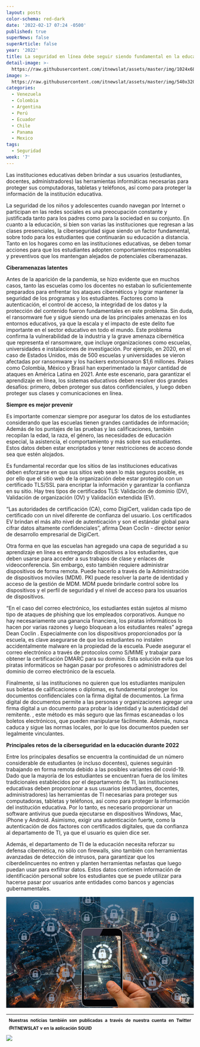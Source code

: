```yaml
---
layout: posts
color-schema: red-dark
date: '2022-02-17 07:24 -0500'
published: true
superNews: false
superArticle: false
year: '2022'
title: La seguridad en línea debe seguir siendo fundamental en la educación
detail-image: >-
  https://raw.githubusercontent.com/itnewslat/assets/master/img/1024x680/seguridad-mobil-g.jpg
image: >-
  https://raw.githubusercontent.com/itnewslat/assets/master/img/540x320/seguridad-mobil-p.jpg
categories:
  - Venezuela
  - Colombia
  - Argentina
  - Perú
  - Ecuador
  - Chile
  - Panama
  - Mexico
tags:
  - Seguridad
week: '7'
---
```

Las instituciones educativas deben brindar a sus usuarios (estudiantes, docentes, administradores) las herramientas informáticas necesarias para proteger sus computadoras, tabletas y teléfonos, así como para proteger la información de la institución educativa.

La seguridad de los niños y adolescentes cuando navegan por Internet o participan en las redes sociales es una preocupación constante y justificada tanto para los padres como para la sociedad en su conjunto. En cuanto a la educación, si bien son varias las instituciones que regresan a las clases presenciales, la ciberseguridad sigue siendo un factor fundamental, sobre todo para los estudiantes que continuarán su educación a distancia. Tanto en los hogares como en las instituciones educativas, se deben tomar acciones para que los estudiantes adopten comportamientos responsables y preventivos que los mantengan alejados de potenciales ciberamenazas.

**Ciberamenazas latentes**

Antes de la aparición de la pandemia, se hizo evidente que en muchos casos, tanto las escuelas como los docentes no estaban lo suficientemente preparados para enfrentar los ataques cibernéticos y lograr mantener la seguridad de los programas y los estudiantes. Factores como la autenticación, el control de acceso, la integridad de los datos y la protección del contenido fueron fundamentales en este problema. Sin duda, el ransomware fue y sigue siendo una de las principales amenazas en los entornos educativos, ya que la escala y el impacto de este delito fue importante en el sector educativo en todo el mundo. Este problema confirma la vulnerabilidad de la industria y la grave amenaza cibernética que representa el ransomware, que incluye organizaciones como escuelas, universidades e instalaciones de investigación. Por ejemplo, en 2020, en el caso de Estados Unidos, más de 500 escuelas y universidades se vieron afectadas por ransomware y los hackers extorsionaron $1,6 millones. Países como Colombia, México y Brasil han experimentado la mayor cantidad de ataques en América Latina en 2021. Ante este escenario, para garantizar el aprendizaje en línea, los sistemas educativos deben resolver dos grandes desafíos: primero, deben proteger sus datos confidenciales, y luego deben proteger sus clases y comunicaciones en línea.

**Siempre es mejor prevenir**

Es importante comenzar siempre por asegurar los datos de los estudiantes considerando que las escuelas tienen grandes cantidades de información; Además de los puntajes de las pruebas y las calificaciones, también recopilan la edad, la raza, el género, las necesidades de educación especial, la asistencia, el comportamiento y más sobre sus estudiantes. Estos datos deben estar encriptados y tener restricciones de acceso donde sea que estén alojados.

Es fundamental recordar que los sitios de las instituciones educativas deben esforzarse en que sus sitios web sean lo más seguros posible, es por ello que el sitio web de la organización debe estar protegido con un certificado TLS/SSL para encriptar la información y garantizar la confianza en su sitio. Hay tres tipos de certificados TLS: Validación de dominio (DV), Validación de organización (OV) y Validación extendida (EV). 

“Las autoridades de certificación (CA), como DigiCert, validan cada tipo de certificado con un nivel diferente de confianza del usuario. Los certificados EV brindan el más alto nivel de autenticación y son el estándar global para cifrar datos altamente confidenciales”, afirma Dean Coclin -  director senior de desarrollo empresarial de DigiCert.

Otra forma en que las escuelas han agregado una capa de seguridad a su aprendizaje en línea es entregando dispositivos a los estudiantes, que deben usarse para acceder a sus trabajos de clase y enlaces de videoconferencia. Sin embargo, esto también requiere administrar dispositivos de forma remota. Puede hacerlo a través de la Administración de dispositivos móviles (MDM). PKI puede resolver la parte de identidad y acceso de la gestión de MDM. MDM puede brindarle control sobre los dispositivos y el perfil de seguridad y el nivel de acceso para los usuarios de dispositivos.

“En el caso del correo electrónico, los estudiantes están sujetos al mismo tipo de ataques de phishing que los empleados corporativos. Aunque no hay necesariamente una ganancia financiera, los piratas informáticos lo hacen por varias razones y luego bloquean a los estudiantes reales” agrega Dean Coclin . Especialmente con los dispositivos proporcionados por la escuela, es clave asegurarse de que los estudiantes no instalen accidentalmente malware en la propiedad de la escuela. Puede asegurar el correo electrónico a través de protocolos como S/MIME y trabajar para obtener la certificación DMARC para su dominio. Esta solución evita que los piratas informáticos se hagan pasar por profesores o administradores del dominio de correo electrónico de la escuela.

Finalmente, si las instituciones no quieren que los estudiantes manipulen sus boletas de calificaciones o diplomas, es fundamental proteger los documentos confidenciales con la firma digital de documentos. La firma digital de documentos permite a las personas y organizaciones agregar una firma digital a un documento para probar la identidad y la autenticidad del remitente. , este método es más seguro que las firmas escaneadas o los boletos electrónicos, que pueden manipularse fácilmente. Además, nunca caduca y sigue las normas locales, por lo que los documentos pueden ser legalmente vinculantes.

**Principales retos de la ciberseguridad en la educación durante 2022**

Entre los principales desafíos se encuentra la continuidad de un número considerable de estudiantes (e incluso docentes), quienes seguirán trabajando en forma remota debido a las posibles variantes del covid-19. Dado que la mayoría de los estudiantes se encuentran fuera de los límites tradicionales establecidos por el departamento de TI, las instituciones educativas deben proporcionar a sus usuarios (estudiantes, docentes, administradores) las herramientas de TI necesarias para proteger sus computadoras, tabletas y teléfonos, así como para proteger la información del institución educativa. Por lo tanto, es necesario proporcionar un software antivirus que pueda ejecutarse en dispositivos Windows, Mac, iPhone y Android. Asimismo, exigir una autenticación fuerte, como la autenticación de dos factores con certificados digitales, que da confianza al departamento de TI, ya que el usuario es quien dice ser.

Además, el departamento de TI de la educación necesita reforzar su defensa cibernética, no sólo con firewalls, sino también con herramientas avanzadas de detección de intrusos, para garantizar que los ciberdelincuentes no entren y planten herramientas nefastas que luego puedan usar para exfiltrar datos. Estos datos contienen información de identificación personal sobre los estudiantes que se puede utilizar para hacerse pasar por usuarios ante entidades como bancos y agencias gubernamentales.

![](https://raw.githubusercontent.com/itnewslat/assets/master/img/540x320/seguridad-mobil-p.jpg)

<table style="height: 42px;" width="569">
<tbody>
<tr>
<td style="text-align: justify;"><sub><strong>Nuestras noticias también son publicadas a través de nuestra cuenta en Twitter <a href="https://twitter.com/itnewslat?lang=es">@ITNEWSLAT</a> y en la aplicación <a href="https://squidapp.co/en/">SQUID</a></strong></sub></td>
</tr>
</tbody>
</table>

<img src="https://tracker.metricool.com/c3po.jpg?hash=56f88a41e39ab42c063cc51676587a04"/>
